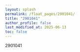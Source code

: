 ```yaml
---
layout: splash
permalink: /float_pages/2901041/
title: "2901041"
author_profile: false
last_modified_at: 2025-06-13
toc: false
---
```

 
2901041

